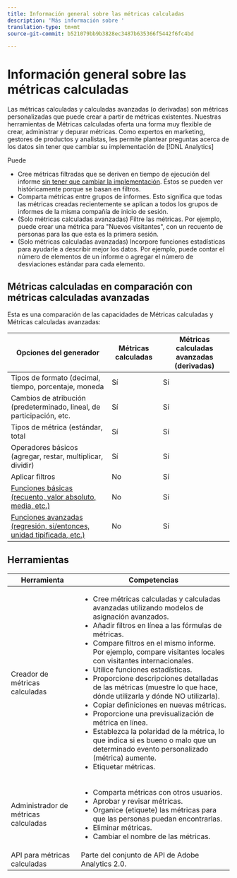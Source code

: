 ```yaml
---
title: Información general sobre las métricas calculadas
description: 'Más información sobre '
translation-type: tm+mt
source-git-commit: b521079bb9b3828ec3487b635366f5442f6fc4bd

---
```



# Información general sobre las métricas calculadas

Las métricas calculadas y calculadas avanzadas (o derivadas) son métricas personalizadas que puede crear a partir de métricas existentes. Nuestras herramientas de Métricas calculadas oferta una forma muy flexible de crear, administrar y depurar métricas. Como expertos en marketing, gestores de productos y analistas, les permite plantear preguntas acerca de los datos sin tener que cambiar su implementación de [!DNL Analytics] 

Puede

* Cree métricas filtradas que se deriven en tiempo de ejecución del informe [sin tener que cambiar la implementación](https://youtu.be/CuQTm9RaUpY). Éstos se pueden ver históricamente porque se basan en filtros.
* Comparta métricas entre grupos de informes. Esto significa que todas las métricas creadas recientemente se aplican a todos los grupos de informes de la misma compañía de inicio de sesión.
* (Solo métricas calculadas avanzadas) Filtre las métricas. Por ejemplo, puede crear una métrica para &quot;Nuevos visitantes&quot;, con un recuento de personas para las que esta es la primera sesión.
* (Solo métricas calculadas avanzadas) Incorpore funciones estadísticas para ayudarle a describir mejor los datos. Por ejemplo, puede contar el número de elementos de un informe o agregar el número de desviaciones estándar para cada elemento.

## Métricas calculadas en comparación con métricas calculadas avanzadas

Esta es una comparación de las capacidades de Métricas calculadas y Métricas calculadas avanzadas:

| Opciones del generador | Métricas calculadas | Métricas calculadas avanzadas (derivadas) |
|---|---|---|
| Tipos de formato (decimal, tiempo, porcentaje, moneda | Sí | Sí |
| Cambios de atribución (predeterminado, lineal, de participación, etc. | Sí | Sí |
| Tipos de métrica (estándar, total | Sí | Sí |
| Operadores básicos (agregar, restar, multiplicar, dividir) | Sí | Sí |
| Aplicar filtros | No | Sí |
| [Funciones básicas (recuento, valor absoluto, media, etc.)](/help/components/calc-metrics/cm-functions.md) | No | Sí |
| [Funciones avanzadas (regresión, si/entonces, unidad tipificada, etc.)](/help/components/calc-metrics/cm-adv-functions.md) | No | Sí  |

## Herramientas

| Herramienta | Competencias |
|--- |--- |
| Creador de métricas calculadas | <ul><li>Cree métricas calculadas y calculadas avanzadas utilizando modelos de asignación avanzados.</li><li>Añadir filtros en línea a las fórmulas de métricas.</li><li>Compare filtros en el mismo informe. Por ejemplo, compare visitantes locales con visitantes internacionales.</li><li>Utilice funciones estadísticas.</li><li> Proporcione descripciones detalladas de las métricas (muestre lo que hace, dónde utilizarla y dónde NO utilizarla).</li><li>Copiar definiciones en nuevas métricas.</li><li>Proporcione una previsualización de métrica en línea.</li><li>Establezca la polaridad de la métrica, lo que indica si es bueno o malo que un determinado evento personalizado (métrica) aumente.</li><li>Etiquetar métricas.</li></ul> |
| Administrador de métricas calculadas | <ul><li>Comparta métricas con otros usuarios.</li><li>Aprobar y revisar métricas.</li><li>Organice (etiquete) las métricas para que las personas puedan encontrarlas.</li><li>Eliminar métricas.</li><li>Cambiar el nombre de las métricas.</li></ul> |
| API para métricas calculadas | Parte del conjunto de API de Adobe Analytics 2.0. |

